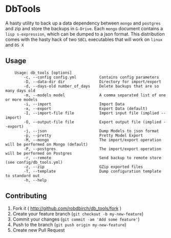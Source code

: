 # DbTools

A hasty utility to back up a data dependency between `mongo` and `postgres` and zip and store the backups in `G-Drive`.
Each `mongo` document contains a `lisp s-expression`, which can be dumped to a json format. 
This distribution comes with the hasty hack of two `SBCL` executables that will work on `linux` and `OS X`

## Usage
        
        Usage: db_tools [options]
            -c, --config config.yml          Contains config parameters
            -D, --data-dir dir               Directory for import/export
            -d, --days-old number_of_days    Delete backups that are so many days old
            -m, --models model               A comma separated list of one or more models
            -i, --import                     Import Data
            -x, --export                     Export Data (default)
            -I, --import-file file           Import input file (implied --import)
            -O, --output-file file           Export output file (implied --export)
            -j, --json                       Dump Models to json format
            -p, --pretty                     Pretty Model Export
            -M, --mongo                      The import/export operation will be performed on Mongo (default)
            -P, --postgres                   The import/export operation will be performed on Postgres
            -r, --remote                     Send backup to remote store (see config/db_tools.yml)
            -z, --zip                        GZip exported files
            -T, --template                   Dump configuration template to standard out
            -h, --help

## Contributing

1. Fork it ( http://github.com/robdbirch/db_tools/fork )
2. Create your feature branch (`git checkout -b my-new-feature`)
3. Commit your changes (`git commit -am 'Add some feature'`)
4. Push to the branch (`git push origin my-new-feature`)
5. Create new Pull Request

